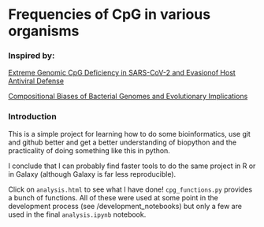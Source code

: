 # Frequencies of CpG in various organisms

### Inspired by:

[Extreme Genomic CpG Deficiency in SARS-CoV-2 and Evasionof Host Antiviral Defense](https://academic.oup.com/mbe/advance-article/doi/10.1093/molbev/msaa094/5819559)

[Compositional Biases of Bacterial Genomes and Evolutionary Implications](https://jb.asm.org/content/jb/179/12/3899.full.pdf)

### Introduction

This is a simple project for learning how to do some bioinformatics, use git and github better and get a better understanding of biopython and the practicality of doing something like this in python.

I conclude that I can probably find faster tools to do the same project in R or in Galaxy (although Galaxy is far less reproducible).

Click on `analysis.html` to see what I have done! `cpg_functions.py` provides a bunch of functions. All of these were used at some point in the development process (see /development_notebooks) but only a few are used in the final `analysis.ipynb` notebook.
